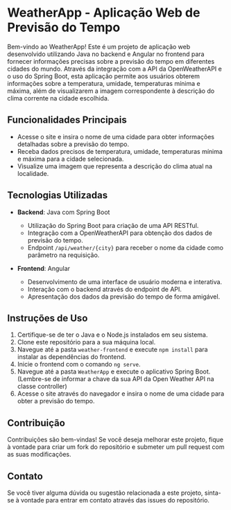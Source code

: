 # WeatherApp - Aplicação Web de Previsão do Tempo

Bem-vindo ao WeatherApp! Este é um projeto de aplicação web desenvolvido utilizando Java no backend e Angular no frontend para fornecer informações precisas sobre a previsão do tempo em diferentes cidades do mundo. Através da integração com a API da OpenWeatherAPI e o uso do Spring Boot, esta aplicação permite aos usuários obterem informações sobre a temperatura, umidade, temperaturas mínima e máxima, além de visualizarem a imagem correspondente à descrição do clima corrente na cidade escolhida.

## Funcionalidades Principais

- Acesse o site e insira o nome de uma cidade para obter informações detalhadas sobre a previsão do tempo.
- Receba dados precisos de temperatura, umidade, temperaturas mínima e máxima para a cidade selecionada.
- Visualize uma imagem que representa a descrição do clima atual na localidade.

## Tecnologias Utilizadas

- **Backend**: Java com Spring Boot
  - Utilização do Spring Boot para criação de uma API RESTful.
  - Integração com a OpenWeatherAPI para obtenção dos dados de previsão do tempo.
  - Endpoint `/api/weather/{city}` para receber o nome da cidade como parâmetro na requisição.

- **Frontend**: Angular
  - Desenvolvimento de uma interface de usuário moderna e interativa.
  - Interação com o backend através do endpoint de API.
  - Apresentação dos dados da previsão do tempo de forma amigável.

## Instruções de Uso

1. Certifique-se de ter o Java e o Node.js instalados em seu sistema.
2. Clone este repositório para a sua máquina local.
3. Navegue até a pasta `weather-frontend` e execute `npm install` para instalar as dependências do frontend.
4. Inicie o frontend com o comando `ng serve`.
5. Navegue até a pasta `WeatherApp` e execute o aplicativo Spring Boot. (Lembre-se de informar a chave da sua API da Open Weather API na classe controller)
6. Acesse o site através do navegador e insira o nome de uma cidade para obter a previsão do tempo.

## Contribuição

Contribuições são bem-vindas! Se você deseja melhorar este projeto, fique à vontade para criar um fork do repositório e submeter um pull request com as suas modificações.

## Contato

Se você tiver alguma dúvida ou sugestão relacionada a este projeto, sinta-se à vontade para entrar em contato através das issues do repositório.
